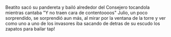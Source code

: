 Beatito sacó su pandereta y bailó alrededor del Consejero tocandola mientras cantaba "Y no traen cara de contentoooos"
Julio, un poco sorprendido, se sorprendió aun más, al mirar por la ventana de la torre y ver como uno a uno de los 
invasores iba sacando de detras de su escudo los zapatos para bailar tap!